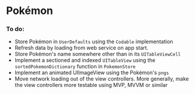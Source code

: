 # Pokémon

### To do:
* Store Pokémon in `UserDefaults` using the `Codable` implementation
* Refresh data by loading from web service on app start.
* Store Pokémon's name somewhere other than in its `UITableViewCell`
* Implement a sectioned and indexed `UITableView` using the `sortedPokemonDictionary` function in `PokemonStore`
* Implement an animated UIImageView using the Pokémon's `pngs`
* Move network loading out of the view controllers. More generally, make the view controllers more testable using MVP, MVVM or similar

